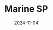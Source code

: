 ---
title: Marine SP
date: 2024-11-04

weapon: 
-
    primary: Max Level
    item: Level 37
-
    primary: Military Camo's
    item: 2000 Critical Kills 
-
    primary: Special Camo 1
    item: 300 kills at Rare rarity or higher
-
    primary: Special Camo 2
    item: 300 Hipfire kills
-
    primary: Gold Camo
    item: 10 kills rapidly 15 times
-
    primary: Liberty Falls Location
    item: Fuller's Liberty Lanes
-
    primary: Terminus Location
    item: Rec Yard
-
    primary: Uncommon (Green)
    item: 1000
-
    primary: Rare (Blue)
    item: 2000

tags: weaponBuild
---